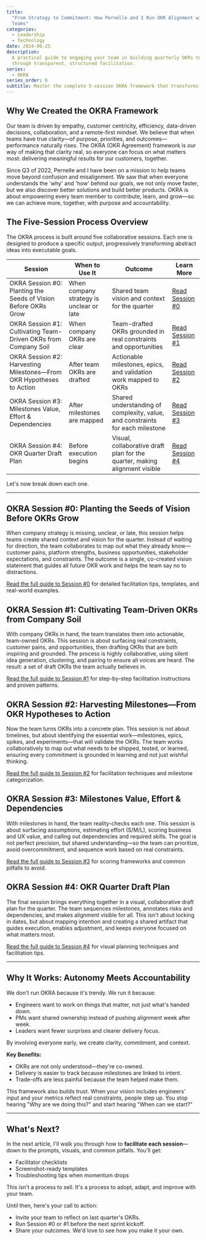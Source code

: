 ```yaml
---
title:
  "From Strategy to Commitment: How Pernelle and I Run OKR Alignment with Our
  Teams"
categories:
  - Leadership
  - Technology
date: 2024-06-25
description:
  A practical guide to engaging your team in building quarterly OKRs together
  through transparent, structured facilitation.
series:
  - OKRA
series_order: 6
subtitle: Master the complete 5-session OKRA framework that transforms abstract company goals into team-owned OKRs with full buy-in and clear execution plans
---
```


## Why We Created the OKRA Framework

Our team is driven by empathy, customer centricity, efficiency, data-driven decisions, collaboration, and a remote-first mindset. We believe that when teams have true clarity—of purpose, priorities, and outcomes—performance naturally rises. The OKRA (OKR Agreement) framework is our way of making that clarity real, so everyone can focus on what matters most: delivering meaningful results for our customers, together.

Since Q3 of 2022, Pernelle and I have been on a mission to help teams move beyond confusion and misalignment. We saw that when everyone understands the 'why' and 'how' behind our goals, we not only move faster, but we also discover better solutions and build better products. OKRA is about empowering every team member to contribute, learn, and grow—so we can achieve more, together, with purpose and accountability.

## The Five-Session Process Overview

The OKRA process is built around five collaborative sessions. Each one is designed to produce a specific output, progressively transforming abstract ideas into executable goals.

| Session                                                              | When to Use It                           | Outcome                                                                       | Learn More                                                                           |
| -------------------------------------------------------------------- | ---------------------------------------- | ----------------------------------------------------------------------------- | ------------------------------------------------------------------------------------ |
| OKRA Session #0: Planting the Seeds of Vision Before OKRs Grow       | When company strategy is unclear or late | Shared team vision and context for the quarter                                | [Read Session #0](/posts/2023-03-18-session-0-product-vision/)                       |
| OKRA Session #1: Cultivating Team-Driven OKRs from Company Soil      | When company OKRs are clear              | Team-drafted OKRs grounded in real constraints and opportunities              | [Read Session #1](/posts/2023-04-08-session-1-okrs-ideation/)                        |
| OKRA Session #2: Harvesting Milestones—From OKR Hypotheses to Action | After team OKRs are drafted              | Actionable milestones, epics, and validation work mapped to OKRs              | [Read Session #2](/posts/2023-04-18-session-2-milestones-brainstorming/)             |
| OKRA Session #3: Milestones Value, Effort & Dependencies             | After milestones are mapped              | Shared understanding of complexity, value, and constraints for each milestone | [Read Session #3](/posts/2024-04-08-session-3-milestones-effort-value-dependencies/) |
| OKRA Session #4: OKR Quarter Draft Plan                              | Before execution begins                  | Visual, collaborative draft plan for the quarter, making alignment visible    | [Read Session #4](/posts/2024-05-10-session-4-quarter-draft-plan/)                   |

Let's now break down each one.

---

## OKRA Session #0: Planting the Seeds of Vision Before OKRs Grow

When company strategy is missing, unclear, or late, this session helps teams create shared context and vision for the quarter. Instead of waiting for direction, the team collaborates to map out what they already know—customer pains, platform strengths, business opportunities, stakeholder expectations, and constraints. The outcome is a single, co-created vision statement that guides all future OKR work and helps the team say no to distractions.

[Read the full guide to Session #0](/posts/2023-03-18-session-0-product-vision/) for detailed facilitation tips, templates, and real-world examples.

## OKRA Session #1: Cultivating Team-Driven OKRs from Company Soil

With company OKRs in hand, the team translates them into actionable, team-owned OKRs. This session is about surfacing real constraints, customer pains, and opportunities, then drafting OKRs that are both inspiring and grounded. The process is highly collaborative, using silent idea generation, clustering, and pairing to ensure all voices are heard. The result: a set of draft OKRs the team actually believes in.

[Read the full guide to Session #1](/posts/2023-04-08-session-1-okrs-ideation/) for step-by-step facilitation instructions and proven patterns.

## OKRA Session #2: Harvesting Milestones—From OKR Hypotheses to Action

Now the team turns OKRs into a concrete plan. This session is not about timelines, but about identifying the essential work—milestones, epics, spikes, and experiments—that will validate the OKRs. The team works collaboratively to map out what needs to be shipped, tested, or learned, ensuring every commitment is grounded in learning and not just wishful thinking.

[Read the full guide to Session #2](/posts/2023-04-18-session-2-milestones-brainstorming/) for facilitation techniques and milestone categorization.

## OKRA Session #3: Milestones Value, Effort & Dependencies

With milestones in hand, the team reality-checks each one. This session is about surfacing assumptions, estimating effort (S/M/L), scoring business and UX value, and calling out dependencies and required skills. The goal is not perfect precision, but shared understanding—so the team can prioritize, avoid overcommitment, and sequence work based on real constraints.

[Read the full guide to Session #3](/posts/2024-04-08-session-3-milestones-effort-value-dependencies/) for scoring frameworks and common pitfalls to avoid.

## OKRA Session #4: OKR Quarter Draft Plan

The final session brings everything together in a visual, collaborative draft plan for the quarter. The team sequences milestones, annotates risks and dependencies, and makes alignment visible for all. This isn't about locking in dates, but about mapping intention and creating a shared artifact that guides execution, enables adjustment, and keeps everyone focused on what matters most.

[Read the full guide to Session #4](/posts/2024-05-10-session-4-quarter-draft-plan/) for visual planning techniques and facilitation tips.

---

## Why It Works: Autonomy Meets Accountability

We don't run OKRA because it's trendy. We run it because:

- Engineers want to work on things that matter, not just what's handed down.
- PMs want shared ownership instead of pushing alignment week after week.
- Leaders want fewer surprises and clearer delivery focus.

By involving everyone early, we create clarity, commitment, and context.

**Key Benefits:**

- OKRs are not only understood—they're co-owned.
- Delivery is easier to track because milestones are linked to intent.
- Trade-offs are less painful because the team helped make them.

This framework also builds trust. When your vision includes engineers' input and your metrics reflect real constraints, people step up. You stop hearing "Why are we doing this?" and start hearing "When can we start?"

---

## What's Next?

In the next article, I'll walk you through how to **facilitate each session**—down to the prompts, visuals, and common pitfalls. You'll get:

- Facilitator checklists
- Screenshot-ready templates
- Troubleshooting tips when momentum drops

This isn't a process to sell. It's a process to adopt, adapt, and improve with your team.

Until then, here's your call to action:

- Invite your team to reflect on last quarter's OKRs.
- Run Session #0 or #1 before the next sprint kickoff.
- Share your outcomes. We'd love to see how you make it your own.
